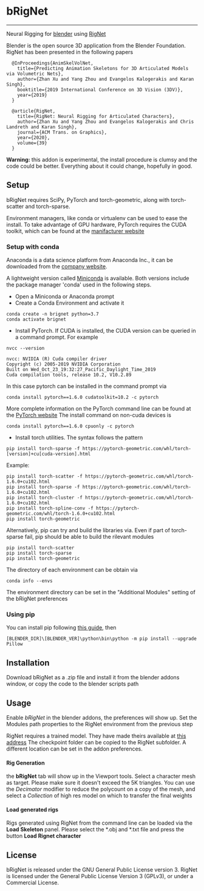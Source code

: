 # bRigNet
---------
Neural Rigging for [blender](https://www.blender.org/ "Blender Home Page") using [RigNet](https://zhan-xu.github.io/rig-net/ "RigNet Home Page")

Blender is the open source 3D application from the Blender Foundation. RigNet has been presented in the following papers

``` 
  @InProceedings{AnimSkelVolNet,
    title={Predicting Animation Skeletons for 3D Articulated Models via Volumetric Nets},
    author={Zhan Xu and Yang Zhou and Evangelos Kalogerakis and Karan Singh},
    booktitle={2019 International Conference on 3D Vision (3DV)},
    year={2019}
  }
```

```
  @article{RigNet,
    title={RigNet: Neural Rigging for Articulated Characters},
    author={Zhan Xu and Yang Zhou and Evangelos Kalogerakis and Chris Landreth and Karan Singh},
    journal={ACM Trans. on Graphics},
    year={2020},
    volume={39}
  }
```

**Warning:** this addon is experimental, the install procedure is clumsy and the code could be better.
Everything about it could change, hopefully in good.


## Setup

bRigNet requires SciPy, PyTorch and torch-geometric, along with torch-scatter and torch-sparse.

Environment managers, like conda or virtualenv can be used to ease the install.
To take advantage of GPU hardware, PyTorch requires the CUDA toolkit, which can be found at the
[manifacturer website](https://developer.nvidia.com)

### Setup with conda

Anaconda is a data science platform from Anaconda Inc., it can be downloaded from the
[company website](https://www.anaconda.com/).

A lightweight version called [Miniconda](https://docs.conda.io/en/latest/miniconda.html) is available.
Both versions include the package manager 'conda' used in the following steps.

- Open a Miniconda or Anaconda prompt
- Create a Conda Environment and activate it

```
conda create -n brignet python=3.7
conda activate brignet
```

- Install PyTorch. If CUDA is installed, the CUDA version can be queried in a command prompt. For example

```
nvcc --version
```
```
nvcc: NVIDIA (R) Cuda compiler driver
Copyright (c) 2005-2019 NVIDIA Corporation
Built on Wed_Oct_23_19:32:27_Pacific_Daylight_Time_2019
Cuda compilation tools, release 10.2, V10.2.89
```

In this case pytorch can be installed in the command prompt via

```
conda install pytorch==1.6.0 cudatoolkit=10.2 -c pytorch
```

More complete information on the PyTorch command line can be found at the [PyTorch website](https://pytorch.org/)
The install command on non-cuda devices is

```
conda install pytorch==1.6.0 cpuonly -c pytorch
```

- Install torch utilities. The syntax follows the pattern

```
pip install torch-sparse -f https://pytorch-geometric.com/whl/torch-[version]+cu[cuda-version].html
```

Example:
```
pip install torch-scatter -f https://pytorch-geometric.com/whl/torch-1.6.0+cu102.html
pip install torch-sparse -f https://pytorch-geometric.com/whl/torch-1.6.0+cu102.html
pip install torch-cluster -f https://pytorch-geometric.com/whl/torch-1.6.0+cu102.html
pip install torch-spline-conv -f https://pytorch-geometric.com/whl/torch-1.6.0+cu102.html
pip install torch-geometric
```

Alternatively, pip can try and build the libraries via. Even if part of torch-sparse fail, pip should be able to build
the rilevant modules

```
pip install torch-scatter
pip install torch-sparse
pip install torch-geometric
```

The directory of each environment can be obtain via

```
conda info --envs
```

The environment directory can be set in the "Additional Modules" setting of the bRigNet preferences

### Using pip

You can install pip following [this guide](http://www.codeplastic.com/2019/03/12/how-to-install-python-modules-in-blender/ "pip in blender"),
then

```
[BLENDER_DIR]\[BLENDER_VER]\python\bin\python -m pip install --upgrade Pillow
```

## Installation

Download bRigNet as a .zip file and install it from the blender addons window,
or copy the code to the blender scripts path

## Usage 
Enable *bRigNet* in the blender addons, the preferences will show up.
Set the Modules path properties to the RigNet environment from the previous step

RigNet requires a trained model. They have made theirs available at [this address](https://umass.box.com/s/l7dxfayrubf5qzxcyg7can715xnislwm)
The checkpoint folder can be copied to the RigNet subfolder.
A different location can be set in the addon preferences.

#### Rig Generation

the **bRigNet** tab will show up in the Viewport tools. Select a character mesh as target.
Please make sure it doesn't exceed the 5K triangles. You can use the *Decimator* modifier
to reduce the polycount on a copy of the mesh, and select a *Collection* of high res model
on which to transfer the final weights  

#### Load generated rigs

Rigs generated using RigNet from the command line can be loaded via the **Load Skeleton** panel.
Please select the *.obj and *.txt file and press the button **Load Rignet character**

## License

bRigNet is released under the GNU General Public License version 3. RigNet is licensed under the General Public License Version 3 (GPLv3), or under a Commercial License.

